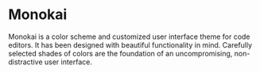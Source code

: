 # Monokai

Monokai is a color scheme and customized user interface theme for code editors. It has been designed with beautiful functionality in mind. Carefully selected shades of colors are the foundation of an uncompromising, non-distractive user interface.
